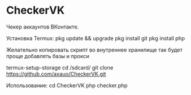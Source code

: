 # CheckerVK
Чекер аккаунтов ВКонтакте. 

Установка Termux:
pkg update && upgrade
pkg install git
pkg install php

Желательно копировать скрипт во внутреннее хранилище так будет проще добавлять базы и прокси

termux-setup-storage
cd /sdcard/
git clone https://github.com/axauo/CheckerVK.git

Использование:
cd CheckerVK
php checker.php
